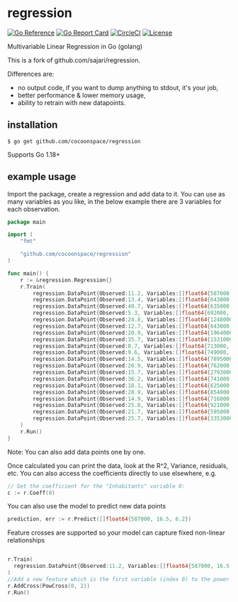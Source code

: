 regression
=======
[![Go Reference](https://pkg.go.dev/badge/github.com/cocoonspace/regression.svg)](https://pkg.go.dev/github.com/cocoonspace/regression)
[![Go Report Card](https://goreportcard.com/badge/github.com/cocoonspace/regression)](https://goreportcard.com/report/github.com/cocoonspace/regression)
[![CircleCI](https://dl.circleci.com/status-badge/img/gh/cocoonspace/regression/tree/master.svg?style=svg)](https://dl.circleci.com/status-badge/redirect/gh/cocoonspace/regression/tree/master)
[![License][license-image]][license-url]

[license-image]: http://img.shields.io/badge/license-MIT-green.svg?style=flat-square
[license-url]: LICENSE.txt

Multivariable Linear Regression in Go (golang)

This is a fork of github.com/sajari/regression.

Differences are:
- no output code, if you want to dump anything to stdout, it's your job,
- better performance & lower memory usage,
- ability to retrain with new datapoints.

installation
------------

    $ go get github.com/cocoonspace/regression

Supports Go 1.18+

example usage
-------------

Import the package, create a regression and add data to it. You can use as many variables as you like, in the below example there are 3 variables for each observation.

```go
package main

import (
	"fmt"

	"github.com/cocoonspace/regression"
)

func main() {
	r := &regression.Regression{}
	r.Train(
		regression.DataPoint{Observed:11.2, Variables:[]float64{587000, 16.5, 6.2}},
		regression.DataPoint{Observed:13.4, Variables:[]float64{643000, 20.5, 6.4}},
		regression.DataPoint{Observed:40.7, Variables:[]float64{635000, 26.3, 9.3}},
		regression.DataPoint{Observed:5.3, Variables:[]float64{692000, 16.5, 5.3}},
		regression.DataPoint{Observed:24.8, Variables:[]float64{1248000, 19.2, 7.3}},
		regression.DataPoint{Observed:12.7, Variables:[]float64{643000, 16.5, 5.9}},
		regression.DataPoint{Observed:20.9, Variables:[]float64{1964000, 20.2, 6.4}},
		regression.DataPoint{Observed:35.7, Variables:[]float64{1531000, 21.3, 7.6}},
		regression.DataPoint{Observed:8.7, Variables:[]float64{713000, 17.2, 4.9}},
		regression.DataPoint{Observed:9.6, Variables:[]float64{749000, 14.3, 6.4}},
		regression.DataPoint{Observed:14.5, Variables:[]float64{7895000, 18.1, 6}},
		regression.DataPoint{Observed:26.9, Variables:[]float64{762000, 23.1, 7.4}},
		regression.DataPoint{Observed:15.7, Variables:[]float64{2793000, 19.1, 5.8}},
		regression.DataPoint{Observed:36.2, Variables:[]float64{741000, 24.7, 8.6}},
		regression.DataPoint{Observed:18.1, Variables:[]float64{625000, 18.6, 6.5}},
		regression.DataPoint{Observed:28.9, Variables:[]float64{854000, 24.9, 8.3}},
		regression.DataPoint{Observed:14.9, Variables:[]float64{716000, 17.9, 6.7}},
		regression.DataPoint{Observed:25.8, Variables:[]float64{921000, 22.4, 8.6}},
		regression.DataPoint{Observed:21.7, Variables:[]float64{595000, 20.2, 8.4}},
		regression.DataPoint{Observed:25.7, Variables:[]float64{3353000, 16.9, 6.7}},
	)
	r.Run()
}
```

Note: You can also add data points one by one.

Once calculated you can print the data, look at the R^2, Variance, residuals, etc. You can also access the coefficients directly to use elsewhere, e.g.

```go
// Get the coefficient for the "Inhabitants" variable 0:
c := r.Coeff(0)
```

You can also use the model to predict new data points

```go
prediction, err := r.Predict([]float64{587000, 16.5, 6.2})
```

Feature crosses are supported so your model can capture fixed non-linear relationships

```go

r.Train(
  regression.DataPoint{Observed:11.2, Variables:[]float64{587000, 16.5, 6.2}},
)
//Add a new feature which is the first variable (index 0) to the power of 2
r.AddCross(PowCross(0, 2))
r.Run()

```
